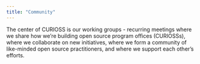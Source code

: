 ```yaml
---
title: "Community"
---
```


<section class="section">
  <div class="container">
    <div class="row align-items-center">
      <div class="col-md-8 order-2 order-md-1">
        <p>The center of CURIOSS is our working groups - recurring meetings where we share how we’re building open source program offices (CURIOSSs), where we collaborate on new initiatives, where we form a community of like-minded open source practitioners, and where we support each other’s efforts.
        </p>
      </div>
    </div>
  </div>
</section>




